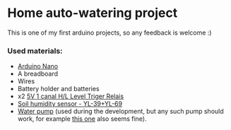 # Home auto-watering project

This is one of my first arduino projects, so any feedback is welcome :)

### Used materials:

* [Arduino Nano][0]
* A breadboard
* Wires
* Battery holder and batteries
* x2 [5V 1 canal H/L Level Triger Relais][1]
* [Soil humidity sensor - YL-39+YL-69][2]
* [Water pump][3] (used during the development, but any such pump should work,
  for example [this one][4] also seems fine).

[0]: https://www.amazon.fr/gp/product/B00QPUEFNW/ref=oh_aui_detailpage_o03_s00?ie=UTF8&psc=1
[1]: https://www.amazon.fr/gp/product/B00PN5RITI/ref=oh_aui_detailpage_o00_s00?ie=UTF8&psc=1
[2]: http://www.ebay.fr/itm/like/281922284069?ul_noapp=true
[3]: http://www.ebay.es/itm/Mini-micro-waterpump-3v-to-9-6v-model-rc-boat-water-pump-FAST-DESPATCH-/121622065148
[4]: http://www.ebay.com/itm/064d-1x-mini-Waterproof-Water-Pump-nipple-for-RC-Boat-DIY-Design-Model-/191953282780?hash=item2cb14ea6dc:g:x5UAAOSwU-pXvbn~
